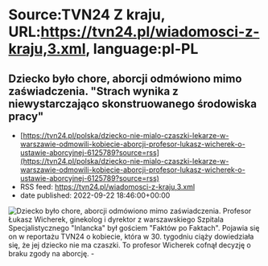 # Source:TVN24 Z kraju, URL:https://tvn24.pl/wiadomosci-z-kraju,3.xml, language:pl-PL

## Dziecko było chore, aborcji odmówiono mimo zaświadczenia. "Strach wynika z niewystarczająco skonstruowanego środowiska pracy"
 - [https://tvn24.pl/polska/dziecko-nie-mialo-czaszki-lekarze-w-warszawie-odmowili-kobiecie-aborcji-profesor-lukasz-wicherek-o-ustawie-aborcyjnej-6125789?source=rss](https://tvn24.pl/polska/dziecko-nie-mialo-czaszki-lekarze-w-warszawie-odmowili-kobiecie-aborcji-profesor-lukasz-wicherek-o-ustawie-aborcyjnej-6125789?source=rss)
 - RSS feed: https://tvn24.pl/wiadomosci-z-kraju,3.xml
 - date published: 2022-09-22 18:46:00+00:00

<img alt="Dziecko było chore, aborcji odmówiono mimo zaświadczenia. " src="https://tvn24.pl/najnowsze/cdn-zdjecie-kxri09-22-1925-fpf-cl-0025-6125877/alternates/LANDSCAPE_1280" />
    Profesor Łukasz Wicherek, ginekolog i dyrektor z warszawskiego Szpitala Specjalistycznego "Inlancka" był gościem "Faktów po Faktach". Pojawia się on w reportażu TVN24 o kobiecie, która w 30. tygodniu ciąży dowiedziała się, że jej dziecko nie ma czaszki. To profesor Wicherek cofnął decyzję o braku zgody na aborcję. -

